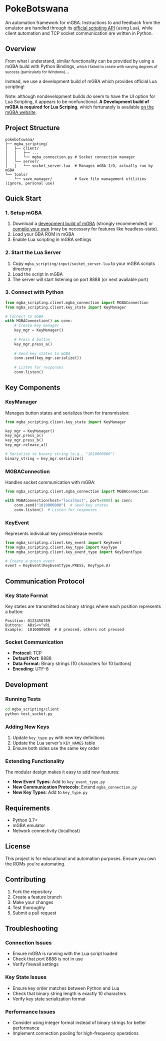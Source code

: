 # PokeBotswana

An automation framework for mGBA. Instructions to and feedback from the emulator are handled through its [official scripting API](https://mgba.io/docs/scripting.html) (using Lua), while client automation and TCP socket communication are written in Python.

## Overview

From what I understand, similar functionality can be provided by using a mGBA build with Python Bindings, <small>which I failed to create with varying degrees of success (particularly for Windows)</small>...

Instead, we use a development build of mGBA which provides official Lua scripting!

Note: although nondevelopment builds <i>do</i> seem to have the UI option for Lua Scripting, it appears to be nonfunctional. <b>A Development build of mGBA is required for Lua Scriping</b>, which fortunately is available [on the mGBA website](https://mgba.io/downloads.html#development-downloads).

## Project Structure

```
pokebotswana/
├── mgba_scripting/
│   ├── client/          
|   |   ├── ...          
│   │   └── mgba_connection.py # Socket connection manager
│   └── server/                
│   │   └── socket_server.lua  # Manages mGBA I/O, actually run by mGBA
└── tools/
    └── save_manager/          # Save file management utilities (ignore, personal use)
```

## Quick Start

### 1. Setup mGBA

1. Download a [deveopment build of mGBA](https://mgba.io/downloads.html#development-downloads) (strongly recommended) or [compile your own](https://mgba.io/downloads.html#development-downloads) (may be necessary for features like headless-state).
2. Load your GBA ROM in mGBA
3. Enable Lua scripting in mGBA settings

### 2. Start the Lua Server

1. Copy `mgba_scripting/input/socket_server.lua` to your mGBA scripts directory
2. Load the script in mGBA
3. The server will start listening on port 8888 (or next available port)

### 3. Connect with Python

```python
from mgba_scripting.client.mgba_connection import MGBAConnection
from mgba_scripting.client.key_state import KeyManager

# Connect to mGBA
with MGBAConnection() as conn:
    # Create key manager
    key_mgr = KeyManager()
    
    # Press A button
    key_mgr.press_a()
    
    # Send key states to mGBA
    conn.send(key_mgr.serialize())
    
    # Listen for responses
    conn.listen()
```

## Key Components

### KeyManager

Manages button states and serializes them for transmission:

```python
from mgba_scripting.client.key_state import KeyManager

key_mgr = KeyManager()
key_mgr.press_a()
key_mgr.press_b()
key_mgr.release_a()

# Serialize to binary string (e.g., "1010000000")
binary_string = key_mgr.serialize()
```

### MGBAConnection

Handles socket communication with mGBA:

```python
from mgba_scripting.client.mgba_connection import MGBAConnection

with MGBAConnection(host="localhost", port=8888) as conn:
    conn.send("1010000000")  # Send key states
    conn.listen()  # Listen for responses
```

### KeyEvent

Represents individual key press/release events:

```python
from mgba_scripting.client.key_event import KeyEvent
from mgba_scripting.client.key_type import KeyType
from mgba_scripting.client.key_event_type import KeyEventType

# Create a press event
event = KeyEvent(KeyEventType.PRESS, KeyType.A)
```

## Communication Protocol

### Key State Format

Key states are transmitted as binary strings where each position represents a button:

```
Position: 0123456789
Buttons:  ABsS<>^vRL
Example:  1010000000  # A pressed, others not pressed
```

### Socket Communication

- **Protocol**: TCP
- **Default Port**: 8888
- **Data Format**: Binary strings (10 characters for 10 buttons)
- **Encoding**: UTF-8

## Development

### Running Tests

```bash
cd mgba_scripting/client
python test_socket.py
```

### Adding New Keys

1. Update `key_type.py` with new key definitions
2. Update the Lua server's `KEY_NAMES` table
3. Ensure both sides use the same key order

### Extending Functionality

The modular design makes it easy to add new features:

- **New Event Types**: Add to `key_event_type.py`
- **New Communication Protocols**: Extend `mgba_connection.py`
- **New Key Types**: Add to `key_type.py`

## Requirements

- Python 3.7+
- mGBA emulator
- Network connectivity (localhost)

## License

This project is for educational and automation purposes. Ensure you own the ROMs you're automating.

## Contributing

1. Fork the repository
2. Create a feature branch
3. Make your changes
4. Test thoroughly
5. Submit a pull request

## Troubleshooting

### Connection Issues
- Ensure mGBA is running with the Lua script loaded
- Check that port 8888 is not in use
- Verify firewall settings

### Key State Issues
- Ensure key order matches between Python and Lua
- Check that binary string length is exactly 10 characters
- Verify key state serialization format

### Performance Issues
- Consider using integer format instead of binary strings for better performance
- Implement connection pooling for high-frequency operations 